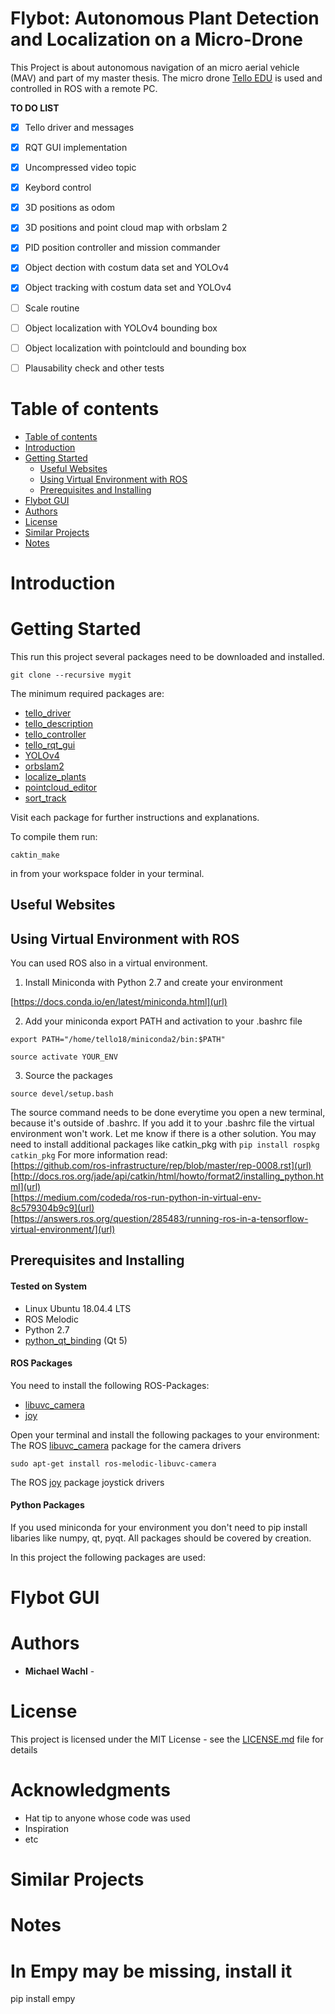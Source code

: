 Flybot: Autonomous Plant Detection and Localization on a Micro-Drone
============================

This Project is about autonomous navigation of an micro aerial vehicle (MAV) and part of my master thesis.
The micro drone [Tello EDU](https://www.ryzerobotics.com/de/tello-edu) is used and controlled in ROS with a remote PC.

**TO DO LIST**
- [x] Tello driver and messages
- [x] RQT GUI implementation
- [x] Uncompressed video topic
- [x] Keybord control
- [x] 3D positions as odom
- [x] 3D positions and point cloud map with orbslam 2
- [x] PID position controller and mission commander
- [x] Object dection with costum data set and YOLOv4
- [x] Object tracking with costum data set and YOLOv4
- [ ] Scale routine
- [ ] Object localization with YOLOv4 bounding box
- [ ] Object localization with pointclould and bounding box
- [ ] Plausability check and other tests


Table of contents
=================

<!--ts-->
   * [Table of contents](#table-of-contents)
   * [Introduction](#introduction)
   * [Getting Started](#getting-started)
      * [Useful Websites](#useful-websites)
      * [Using Virtual Environment with ROS](#using-virtual-environment-with-ros)
      * [Prerequisites and Installing](#prerequisites-and-installing)
   * [Flybot GUI](#flybot-gui)
   * [Authors](#authors)
   * [License](#license)
   * [Similar Projects](#similar-projects)
   * [Notes](#notes)
<!--te-->

Introduction
============


Getting Started
===============
This run this project several packages need to be downloaded and installed.
```
git clone --recursive mygit
```
The minimum required packages are:
- [tello_driver](https://github.com/michaelwachl/autonomous_drone_plant_detection/tree/master/tello_driver)
- [tello_description](https://github.com/michaelwachl/autonomous_drone_plant_detection/tree/master/tello_description)
- [tello_controller](https://github.com/michaelwachl/autonomous_drone_plant_detection/tree/master/tello_controller)
- [tello_rqt_gui](https://github.com/michaelwachl/autonomous_drone_plant_detection/tree/master/tello_rqt_gui)
- [YOLOv4](https://github.com/michaelwachl/autonomous_drone_plant_detection/tree/master/tello_driver)
- [orbslam2](https://github.com/michaelwachl/autonomous_drone_plant_detection/tree/master/tello_driver)
- [localize_plants](https://github.com/michaelwachl/autonomous_drone_plant_detection/tree/master/localize_plants)
- [pointcloud_editor](https://github.com/michaelwachl/autonomous_drone_plant_detection/tree/master/pointcloud_editor)
- [sort_track](https://github.com/michaelwachl/autonomous_drone_plant_detection/tree/master/sort_track)

Visit each package for further instructions and explanations. 

To compile them run:
```
caktin_make
```
in from your workspace folder in your terminal. 


Useful Websites
----------------


Using Virtual Environment with ROS
----------------------------------

You can used ROS also in a virtual environment.

1. Install Miniconda with Python 2.7 and create your environment

[https://docs.conda.io/en/latest/miniconda.html](url)


2. Add your miniconda export PATH and activation to your .bashrc file
```
export PATH="/home/tello18/miniconda2/bin:$PATH"
```
```
source activate YOUR_ENV
```


3. Source the packages
```
source devel/setup.bash
```

The source command needs to be done everytime you open a new terminal, because it's outside of .bashrc.
If you add it to your .bashrc file the virtual environment won't work. Let me know if there is a other solution.
You may need to install additional packages like catkin_pkg with `pip install rospkg catkin_pkg`
For more information read:  
[https://github.com/ros-infrastructure/rep/blob/master/rep-0008.rst](url)  
[http://docs.ros.org/jade/api/catkin/html/howto/format2/installing_python.html](url)  
[https://medium.com/codeda/ros-run-python-in-virtual-env-8c579304b9c9](url)  
[https://answers.ros.org/question/285483/running-ros-in-a-tensorflow-virtual-environment/](url)


Prerequisites and Installing
----------------------------

#### Tested on System
* Linux Ubuntu 18.04.4 LTS
* ROS Melodic
* Python 2.7
* [python_qt_binding](https://github.com/ros-visualization/python_qt_binding) (Qt 5)


#### ROS Packages
You need to install the following ROS-Packages:
*  [libuvc_camera](https://wiki.ros.org/libuvc_camera)
*  [joy](https://wiki.ros.org/joy)

Open your terminal and install the following packages to your environment:  
The ROS [libuvc_camera](https://wiki.ros.org/libuvc_camera) package for the camera drivers
```
sudo apt-get install ros-melodic-libuvc-camera
```
The ROS [joy](https://wiki.ros.org/joy) package joystick drivers 

#### Python Packages
If you used miniconda for your environment you don't need to pip install libaries like numpy, qt, pyqt.
All packages should be covered by creation. 

In this project the following packages are used:


Flybot GUI
==========


Authors
=======

* **Michael Wachl** - 


License
=======

This project is licensed under the MIT License - see the [LICENSE.md](LICENSE.md) file for details

Acknowledgments
===============

* Hat tip to anyone whose code was used
* Inspiration
* etc

Similar Projects
================


Notes
=====



In Empy may be missing, install it
========================================================================
pip install empy



